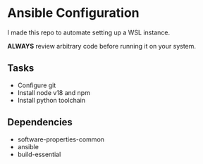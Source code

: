# Ansible Configuration
I made this repo to automate setting up a WSL instance.

**ALWAYS** review arbitrary code before running it on your system.

## Tasks
- Configure git
- Install node v18 and npm
- Install python toolchain

## Dependencies
- software-properties-common
- ansible
- build-essential
